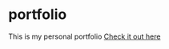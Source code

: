 # portfolio
This is my personal portfolio 
[Check it out here](https://paodesign.github.io/portfolio/index.html)

